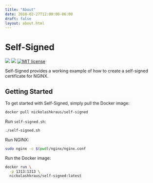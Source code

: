 ```yaml
---
title: "About"
date: 2018-02-27T12:00:00-06:00
draft: false
layout: about.html
---
```


# Self-Signed

[![](https://images.microbadger.com/badges/image/nickolashkraus/self-signed.svg)](https://microbadger.com/images/nickolashkraus/self-signed)
[![](https://images.microbadger.com/badges/version/nickolashkraus/self-signed.svg)](https://microbadger.com/images/nickolashkraus/self-signed)
[![MIT license](https://img.shields.io/badge/License-MIT-blue.svg)](https://github.com/NickolasHKraus/self-signed/blob/master/LICENSE)

Self-Signed provides a working example of how to create a self-signed certificate for NGINX.

## Getting Started

To get started with Self-Signed, simply pull the Docker image:

```bash
docker pull nickolashkraus/self-signed
```

Run `self-signed.sh`:

```bash
./self-signed.sh
```

Run NGINX:

```bash
sudo nginx -c $(pwd)/nginx/nginx.conf
```

Run the Docker image:

```bash
docker run \
  -p 1313:1313 \
  nickolashkraus/self-signed:latest
```
